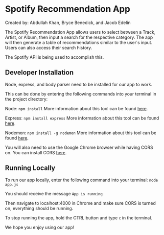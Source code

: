 # Spotify Recommendation App
Created by: Abdullah Khan, Bryce Benedick, and Jacob Edelin

The Spotify Recommendation App allows users to select between a Track, Artist, or Album, then input a search for the respective category. The app will then generate a table of recommendations similar to the user's input. Users can also access their search history.

The Spotify API is being used to accomplish this.

## Developer Installation

Node, express, and body parser need to be installed for our app to work.

This can be done by entering the following commands into your terminal in the project directory:

Node: ```npm install```
More information about this tool can be found [here](https://docs.npmjs.com/cli/v10/commands/npm-install).

Express: ```npm install express```
More information about this tool can be found [here](https://expressjs.com/).

Nodemon: ```npm install -g nodemon```
More information about this tool can be found [here](https://www.npmjs.com/package/nodemon).

You will also need to use the Google Chrome browser while having CORS on.
You can install CORS [here](https://mybrowseraddon.com/access-control-allow-origin.html).

## Running Locally

To run our app locally, enter the following command into your terminal: 
```node app.js```

You should receive the message ```App is running```

Then navigate to localhost:4000 in Chrome and make sure CORS is turned on, everything should be running.

To stop running the app, hold the CTRL button and type ```c``` in the terminal.

We hope you enjoy using our app!